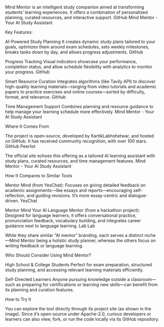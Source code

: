 Mind Mentor is an intelligent study companion aimed at transforming students’ learning experiences. It offers a combination of personalized planning, curated resources, and interactive support.
GitHub
Mind Mentor - Your AI Study Assistant

Key Features:

AI-Powered Study Planning
It creates dynamic study plans tailored to your goals, optimizes them around exam schedules, sets weekly milestones, breaks tasks down by day, and allows progress adjustments.
GitHub

Progress Tracking
Visual indicators showcase your performance, completion status, and allow schedule flexibility with analytics to monitor your progress.
GitHub

Smart Resource Curation
Integrates algorithms (like Tavily API) to discover high-quality learning materials—ranging from video tutorials and academic papers to practice exercises and online courses—sorted by difficulty, format, and relevance.
GitHub

Time Management Support
Combines planning and resource guidance to help manage your learning schedule more effectively.
Mind Mentor - Your AI Study Assistant

Where It Comes From

The project is open-source, developed by KartikLabhshetwar, and hosted on GitHub. It has received community recognition, with over 100 stars.
GitHub
Peerlist

The official site echoes this offering as a tailored AI learning assistant with study plans, curated resources, and time management features.
Mind Mentor - Your AI Study Assistant

How It Compares to Similar Tools

Mentor Mind (from YesChat): Focuses on giving detailed feedback on academic assignments—like essays and reports—encouraging self-reflection, and guiding revisions. It’s more essay-centric and dialogue-driven.
YesChat

Mentor Mind Your AI Language Mentor (from a hackathon project): Designed for language learners, it offers conversational practice, pronunciation feedback, vocabulary building, and integrates career guidance next to language learning.
Lab Lab

While they share similar “AI mentor” branding, each serves a distinct niche—Mind Mentor being a holistic study planner, whereas the others focus on writing feedback or language learning.

Who Should Consider Using Mind Mentor?

High School & College Students
Perfect for exam preparation, structured study planning, and accessing relevant learning materials efficiently.

Self-Directed Learners
Anyone pursuing knowledge outside a classroom—such as preparing for certifications or learning new skills—can benefit from its planning and curation features.

How to Try It

You can explore the tool directly through its project site
 (as shown in the image). Since it’s open-source under Apache-2.0, curious developers or learners can also view, fork, or run the code locally via its GitHub repository.
 
 
